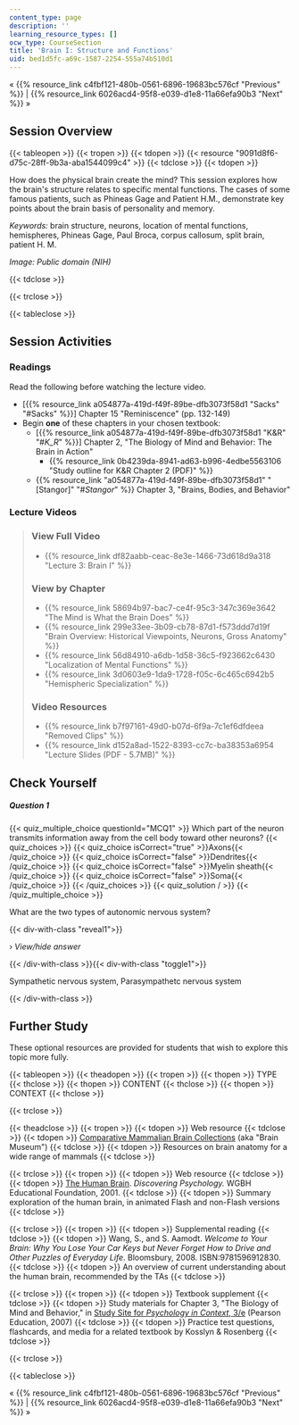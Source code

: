 ```yaml
---
content_type: page
description: ''
learning_resource_types: []
ocw_type: CourseSection
title: 'Brain I: Structure and Functions'
uid: bed1d5fc-a69c-1587-2254-555a74b510d1
---
```


« {{% resource_link c4fbf121-480b-0561-6896-19683bc576cf "Previous" %}} | {{% resource_link 6026acd4-95f8-e039-d1e8-11a66efa90b3 "Next" %}} »

Session Overview
----------------

{{< tableopen >}}
{{< tropen >}}
{{< tdopen >}}
{{< resource "9091d8f6-d75c-28ff-9b3a-aba1544099c4" >}}
{{< tdclose >}}
{{< tdopen >}}


How does the physical brain create the mind? This session explores how the brain's structure relates to specific mental functions. The cases of some famous patients, such as Phineas Gage and Patient H.M., demonstrate key points about the brain basis of personality and memory.

_Keywords:_ brain structure, neurons, location of mental functions, hemispheres, Phineas Gage, Paul Broca, corpus callosum, split brain, patient H. M.

_Image: Public domain (NIH)_


{{< tdclose >}}

{{< trclose >}}

{{< tableclose >}}

Session Activities
------------------

### Readings

Read the following before watching the lecture video.

*   \[{{% resource_link a054877a-419d-f49f-89be-dfb3073f58d1 "Sacks" "#Sacks" %}}\] Chapter 15 "Reminiscence" (pp. 132-149)
*   Begin **one** of these chapters in your chosen textbook:
    *   \[{{% resource_link a054877a-419d-f49f-89be-dfb3073f58d1 "K&R" "#_K_R_" %}}\] Chapter 2, "The Biology of Mind and Behavior: The Brain in Action"
        *   {{% resource_link 0b4239da-8941-ad63-b996-4edbe5563106 "Study outline for K&R Chapter 2 (PDF)" %}}
    *   {{% resource_link "a054877a-419d-f49f-89be-dfb3073f58d1" "\[Stangor\]" "#_Stangor_" %}} Chapter 3, "Brains, Bodies, and Behavior"

### Lecture Videos

> ### View Full Video
> 
> *   {{% resource_link df82aabb-ceac-8e3e-1466-73d618d9a318 "Lecture 3: Brain I" %}}
> 
> ### View by Chapter
> 
> *   {{% resource_link 58694b97-bac7-ce4f-95c3-347c369e3642 "The Mind is What the Brain Does" %}}
> *   {{% resource_link 299e33ee-3b09-cb78-87d1-f573ddd7d19f "Brain Overview: Historical Viewpoints, Neurons, Gross Anatomy" %}}
> *   {{% resource_link 56d84910-a6db-1d58-36c5-f923662c6430 "Localization of Mental Functions" %}}
> *   {{% resource_link 3d0603e9-1da9-1728-f05c-6c465c6942b5 "Hemispheric Specialization" %}}
> 
> ### Video Resources
> 
> *   {{% resource_link b7f97161-49d0-b07d-6f9a-7c1ef6dfdeea "Removed Clips" %}}
> *   {{% resource_link d152a8ad-1522-8393-cc7c-ba38353a6954 "Lecture Slides (PDF - 5.7MB)" %}}

Check Yourself
--------------

##### Question 1
 {{< quiz_multiple_choice questionId="MCQ1" >}} Which part of the neuron transmits information away from the cell body toward other neurons? {{< quiz_choices >}} {{< quiz_choice isCorrect="true" >}}Axons{{< /quiz_choice >}} {{< quiz_choice isCorrect="false" >}}Dendrites{{< /quiz_choice >}} {{< quiz_choice isCorrect="false" >}}Myelin sheath{{< /quiz_choice >}} {{< quiz_choice isCorrect="false" >}}Soma{{< /quiz_choice >}} {{< /quiz_choices >}} {{< quiz_solution / >}} {{< /quiz_multiple_choice >}}

What are the two types of autonomic nervous system?

{{< div-with-class "reveal1">}}

› _View/hide answer_

{{< /div-with-class >}}{{< div-with-class "toggle1">}}

Sympathetic nervous system, Parasympathetc nervous system

{{< /div-with-class >}}

Further Study
-------------

These optional resources are provided for students that wish to explore this topic more fully.

{{< tableopen >}}
{{< theadopen >}}
{{< tropen >}}
{{< thopen >}}
TYPE
{{< thclose >}}
{{< thopen >}}
CONTENT
{{< thclose >}}
{{< thopen >}}
CONTEXT
{{< thclose >}}

{{< trclose >}}

{{< theadclose >}}
{{< tropen >}}
{{< tdopen >}}
Web resource
{{< tdclose >}}
{{< tdopen >}}
[Comparative Mammalian Brain Collections](http://www.brainmuseum.org) (aka "Brain Museum")
{{< tdclose >}}
{{< tdopen >}}
Resources on brain anatomy for a wide range of mammals
{{< tdclose >}}

{{< trclose >}}
{{< tropen >}}
{{< tdopen >}}
Web resource
{{< tdclose >}}
{{< tdopen >}}
[The Human Brain](http://www.learner.org/discoveringpsychology/brain/). _Discovering Psychology._ WGBH Educational Foundation, 2001.
{{< tdclose >}}
{{< tdopen >}}
Summary exploration of the human brain, in animated Flash and non-Flash versions
{{< tdclose >}}

{{< trclose >}}
{{< tropen >}}
{{< tdopen >}}
Supplemental reading
{{< tdclose >}}
{{< tdopen >}}
Wang, S., and S. Aamodt. _Welcome to Your Brain: Why You Lose Your Car Keys but Never Forget How to Drive and Other Puzzles of Everyday Life_. Bloomsbury, 2008. ISBN:9781596912830.
{{< tdclose >}}
{{< tdopen >}}
An overview of current understanding about the human brain, recommended by the TAs
{{< tdclose >}}

{{< trclose >}}
{{< tropen >}}
{{< tdopen >}}
Textbook supplement
{{< tdclose >}}
{{< tdopen >}}
Study materials for Chapter 3, "The Biology of Mind and Behavior," in [Study Site for _Psychology in Context_, 3/e](http://www.pearsonhighered.com/educator/product/Fundamentals-of-Psychology-in-Context/9780205507573.page) (Pearson Education, 2007)
{{< tdclose >}}
{{< tdopen >}}
Practice test questions, flashcards, and media for a related textbook by Kosslyn & Rosenberg
{{< tdclose >}}

{{< trclose >}}

{{< tableclose >}}

« {{% resource_link c4fbf121-480b-0561-6896-19683bc576cf "Previous" %}} | {{% resource_link 6026acd4-95f8-e039-d1e8-11a66efa90b3 "Next" %}} »